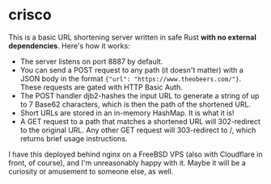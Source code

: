 # crisco

This is a basic URL shortening server written in safe Rust **with no external
dependencies**. Here's how it works:

- The server listens on port 8887 by default.
- You can send a POST request to any path (it doesn't matter) with a JSON body
  in the format `{"url": "https://www.theobeers.com/"}`. These requests are
  gated with HTTP Basic Auth.
- The POST handler djb2-hashes the input URL to generate a string of up to 7
  Base62 characters, which is then the path of the shortened URL.
- Short URLs are stored in an in-memory HashMap. It is what it is!
- A GET request to a path that matches a shortened URL will 302-redirect to the
  original URL. Any other GET request will 303-redirect to /, which returns
  brief usage instructions.

I have this deployed behind nginx on a FreeBSD VPS (also with Cloudflare in
front, of course), and I'm unreasonably happy with it. Maybe it will be a
curiosity or amusement to someone else, as well.
